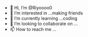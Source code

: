 - 👋 Hi, I’m @Riyoooo0
- 👀 I’m interested in ...making friends
- 🌱 I’m currently learning ...coding
- 💞️ I’m looking to collaborate on ...
- 📫 How to reach me ...

<!---
Riyoooo0/Riyoooo0 is a ✨ special ✨ repository because its `README.md` (this file) appears on your GitHub profile.
You can click the Preview link to take a look at your changes.
--->
